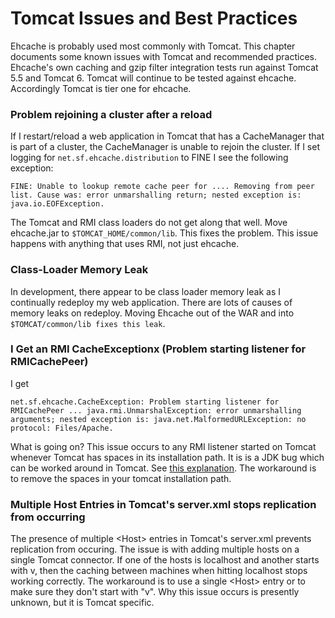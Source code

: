 ---
---
# Tomcat Issues and Best Practices <a name="tomcat-issues-and-best-practices"/>

Ehcache is probably used most commonly with Tomcat. This chapter documents some known issues with Tomcat
and recommended practices.
Ehcache's own caching and gzip filter integration tests run against Tomcat 5.5 and Tomcat 6. Tomcat will
continue to be tested against ehcache. Accordingly Tomcat is tier one for ehcache.


### Problem rejoining a cluster after a reload
If I restart/reload a web application in Tomcat that has a CacheManager that is part of a cluster, the CacheManager is unable to rejoin the cluster.
If I set logging for `net.sf.ehcache.distribution` to FINE I see the following exception:

    FINE: Unable to lookup remote cache peer for .... Removing from peer list. Cause was: error unmarshalling return; nested exception is: java.io.EOFException.

The Tomcat and RMI class loaders do not get along that well. Move ehcache.jar to `$TOMCAT_HOME/common/lib`. This fixes the problem. This issue happens with anything that uses RMI, not just ehcache.

### Class-Loader Memory Leak
In development, there appear to be class loader memory leak as I continually redeploy my web application.
There are lots of causes of memory leaks on redeploy. Moving Ehcache out of the WAR and into `$TOMCAT/common/lib fixes this leak`.

### I Get an RMI CacheExceptionx (Problem starting listener for RMICachePeer) 
I get 

    net.sf.ehcache.CacheException: Problem starting listener for RMICachePeer ... java.rmi.UnmarshalException: error unmarshalling arguments; nested exception is: java.net.MalformedURLException: no protocol: Files/Apache. 

What is going on?
This issue occurs to any RMI listener started on Tomcat whenever Tomcat has spaces in its installation path.
It is is a JDK bug which can be worked around in Tomcat.
See [this explanation](http://archives.java.sun.com/cgi-bin/wa?A2=ind0205&L=rmi-users&P=797). The workaround is to remove the spaces in your tomcat installation path.

### Multiple Host Entries in Tomcat's server.xml stops replication from occurring
The presence of multiple &lt;Host> entries in Tomcat's server.xml prevents replication from occuring.
The issue is with adding multiple hosts on a single Tomcat connector. If one of the hosts is localhost and another starts with v,
then the caching between machines when hitting localhost stops working correctly.
The workaround is to use a single &lt;Host> entry or to make sure they don't start with "v".
Why this issue occurs is presently unknown, but it is Tomcat specific. 
 
